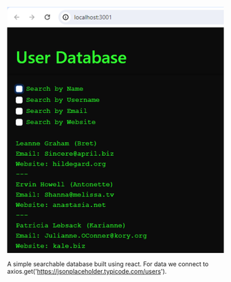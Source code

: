 ![App image](./reactDatabase.png)

A simple searchable database built using react. For data we connect to axios.get('https://jsonplaceholder.typicode.com/users').